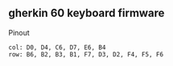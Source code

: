 ## gherkin 60 keyboard firmware


Pinout

    col: D0, D4, C6, D7, E6, B4
    row: B6, B2, B3, B1, F7, D3, D2, F4, F5, F6

